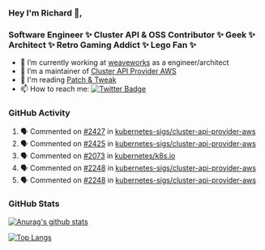 ### Hey I'm Richard 👋, 

<h3 align="left">Software Engineer ✨ Cluster API & OSS Contributor ✨ Geek ✨ Architect ✨ Retro Gaming Addict ✨ Lego Fan ✨</h3>

- 🔭 I’m currently working at [weaveworks](https://github.com/weaveworks) as a engineer/architect
- 👯 I’m a maintainer of [Cluster API Provider AWS](https://github.com/kubernetes-sigs/cluster-api-provider-aws)
- 💬 I'm reading [Patch & Tweak](https://bjooks.com/products/patch-tweak-exploring-modular-synthesis)
- 📫 How to reach me: [![Twitter Badge](https://img.shields.io/badge/-@fruit_case-00acee?style=flat&logo=Twitter&logoColor=white)](https://twitter.com/intent/follow?screen_name=fruit_case "Follow on Twitter")

### GitHub Activity 

<!--START_SECTION:activity-->
1. 🗣 Commented on [#2427](https://github.com/kubernetes-sigs/cluster-api-provider-aws/issues/2427) in [kubernetes-sigs/cluster-api-provider-aws](https://github.com/kubernetes-sigs/cluster-api-provider-aws)
2. 🗣 Commented on [#2425](https://github.com/kubernetes-sigs/cluster-api-provider-aws/issues/2425) in [kubernetes-sigs/cluster-api-provider-aws](https://github.com/kubernetes-sigs/cluster-api-provider-aws)
3. 🗣 Commented on [#2073](https://github.com/kubernetes/k8s.io/issues/2073) in [kubernetes/k8s.io](https://github.com/kubernetes/k8s.io)
4. 🗣 Commented on [#2248](https://github.com/kubernetes-sigs/cluster-api-provider-aws/issues/2248) in [kubernetes-sigs/cluster-api-provider-aws](https://github.com/kubernetes-sigs/cluster-api-provider-aws)
5. 🗣 Commented on [#2248](https://github.com/kubernetes-sigs/cluster-api-provider-aws/issues/2248) in [kubernetes-sigs/cluster-api-provider-aws](https://github.com/kubernetes-sigs/cluster-api-provider-aws)
<!--END_SECTION:activity-->

### GitHub Stats

[![Anurag's github stats](https://github-readme-stats.vercel.app/api?username=richardcase&count_private=true&show_icons=true)](https://github.com/anuraghazra/github-readme-stats)

[![Top Langs](https://github-readme-stats.vercel.app/api/top-langs/?username=richardcase&hide=html&layout=compact)](https://github.com/anuraghazra/github-readme-stats)
